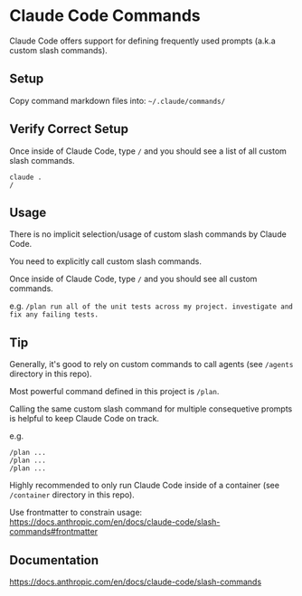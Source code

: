 # Claude Code Commands

Claude Code offers support for defining frequently used prompts (a.k.a custom slash commands).

## Setup

Copy command markdown files into: `~/.claude/commands/`

## Verify Correct Setup

Once inside of Claude Code, type `/` and you should see a list of all custom slash commands.

```
claude .
/
```

## Usage

There is no implicit selection/usage of custom slash commands by Claude Code.

You need to explicitly call custom slash commands.

Once inside of Claude Code, type `/` and you should see all custom commands.

e.g. `/plan run all of the unit tests across my project. investigate and fix any failing tests.`

## Tip

Generally, it's good to rely on custom commands to call agents (see `/agents` directory in this repo).

Most powerful command defined in this project is `/plan`.

Calling the same custom slash command for multiple consequetive prompts is helpful to keep Claude Code on track.

e.g.

```
/plan ...
/plan ...
/plan ...
```

Highly recommended to only run Claude Code inside of a container (see `/container` directory in this repo).

Use frontmatter to constrain usage: https://docs.anthropic.com/en/docs/claude-code/slash-commands#frontmatter

## Documentation

https://docs.anthropic.com/en/docs/claude-code/slash-commands